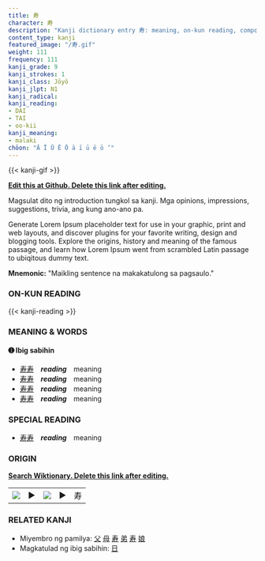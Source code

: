 ```yaml
---
title: 寿
character: 寿
description: "Kanji dictionary entry 寿: meaning, on-kun reading, compounds, origin, related kanji"
content_type: kanji
featured_image: "/寿.gif"
weight: 111
frequency: 111
kanji_grade: 9
kanji_strokes: 1
kanji_class: Jōyō
kanji_jlpt: N1
kanji_radical: 
kanji_reading: 
- DAI
- TAI
- oo-kii
kanji_meaning:
- malaki
chōon: "Ā Ī Ū Ē Ō ā ī ū ē ō ’"
---
```

[//]: # (Don't edit the line below. Kanji animated GIF code is automatically generated.)
{{< kanji-gif >}}

[//]: # (Edit below this line.)

**[Edit this at Github. Delete this link after editing.](https://github.com/tim0g/tim/tree/main/content/kanji/寿/index.md)**

Magsulat dito ng introduction tungkol sa kanji. Mga opinions, impressions, suggestions, trivia, ang kung ano-ano pa.

Generate Lorem Ipsum placeholder text for use in your graphic, print and web layouts, and discover plugins for your favorite writing, design and blogging tools. Explore the origins, history and meaning of the famous passage, and learn how Lorem Ipsum went from scrambled Latin passage to ubiqitous dummy text.
 
**Mnemonic:** "Maikling sentence na makakatulong sa pagsaulo."

### ON-KUN READING

[//]: # (Don't edit the line below. ON-KUN READING code is automatically generated.)
{{< kanji-reading >}}

### MEANING & WORDS

#### ➊ **Ibig sabihin**
  - [寿](../寿)[寿](../寿)　***reading***　meaning
  - [寿](../寿)[寿](../寿)　***reading***　meaning
  - [寿](../寿)[寿](../寿)　***reading***　meaning
  - [寿](../寿)[寿](../寿)　***reading***　meaning

### SPECIAL READING
  - [寿](../寿)[寿](../寿)　***reading***　meaning

### ORIGIN

**[Search Wiktionary. Delete this link after editing.](https://wiktionary.org/wiki/寿)**
<table class="kanji-table"><tr><td>
<img src="60px-寿-bronze.svg.png">
</td><td>▶</td><td>
<img src="60px-寿-oracle.svg.png">
</td><td>▶</td>
<td class="kanji-origin">寿</td>
</tr></table>

### RELATED KANJI
- Miyembro ng pamilya: [父](../父) [母](../母) [寿](../寿) [弟](../弟) [寿](../寿) [娘](../娘)
- Magkatulad ng ibig sabihin: [日](../日)
